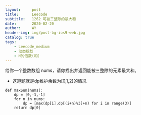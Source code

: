 ```yaml
---
layout:     post
title:      Leecode
subtitle:   1262 可被三整除的最大和
date:       2020-02-20
author:     WY
header-img: img/post-bg-ios9-web.jpg
catalog: true
tags:
    - Leecode_medium
    - 动态规划
    - N的倍数(和)
---
```


给你一个整数数组 nums，请你找出并返回能被三整除的元素最大和。

- 这道题就是dp维护余数为[0,1,2]的情况


```
def maxSum(nums):
    dp = [0,-1,-1]
    for n in nums:
        dp = [max(dp[i],dp[(i+n)%3]+n) for i in range(3)]
    return dp[0]
```